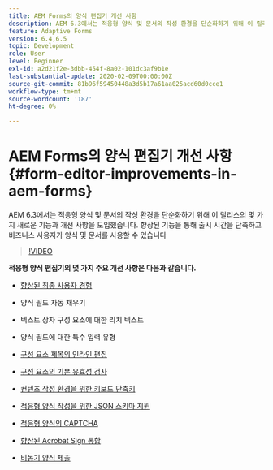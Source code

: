 ```yaml
---
title: AEM Forms의 양식 편집기 개선 사항
description: AEM 6.3에서는 적응형 양식 및 문서의 작성 환경을 단순화하기 위해 이 릴리스의 몇 가지 새로운 기능과 개선 사항을 도입했습니다. 향상된 기능을 통해 출시 시간을 단축하고 비즈니스 사용자가 양식 및 문서를 사용할 수 있습니다
feature: Adaptive Forms
version: 6.4,6.5
topic: Development
role: User
level: Beginner
exl-id: a2d21f2e-3dbb-454f-8a02-101dc3af9b1e
last-substantial-update: 2020-02-09T00:00:00Z
source-git-commit: 81b96f59450448a3d5b17a61aa025acd60d0cce1
workflow-type: tm+mt
source-wordcount: '187'
ht-degree: 0%

---
```


# AEM Forms의 양식 편집기 개선 사항 {#form-editor-improvements-in-aem-forms}

AEM 6.3에서는 적응형 양식 및 문서의 작성 환경을 단순화하기 위해 이 릴리스의 몇 가지 새로운 기능과 개선 사항을 도입했습니다. 향상된 기능을 통해 출시 시간을 단축하고 비즈니스 사용자가 양식 및 문서를 사용할 수 있습니다

>[!VIDEO](https://video.tv.adobe.com/v/19500/)

**적응형 양식 편집기의 몇 가지 주요 개선 사항은 다음과 같습니다.**

* [향상된 최종 사용자 경험](https://helpx.adobe.com/aem-forms/6-3/introduction-forms-authoring.html)

* 양식 필드 자동 채우기
* 텍스트 상자 구성 요소에 대한 리치 텍스트
* 양식 필드에 대한 특수 입력 유형

* [구성 요소 제목의 인라인 편집](https://helpx.adobe.com/aem-forms/6-3/introduction-forms-authoring.html)
* [구성 요소의 기본 유효성 검사](https://helpx.adobe.com/aem-forms/6-3/introduction-forms-authoring.html)
* [컨텐츠 작성 환경을 위한 키보드 단축키](https://helpx.adobe.com/aem-forms/6-3/keyboard-shortcuts.html#AdaptiveFormEditor)
* [적응형 양식 작성을 위한 JSON 스키마 지원](https://helpx.adobe.com/aem-forms/6-3/adaptive-form-json-schema-form-model.html)
* [적응형 양식의 CAPTCHA](https://helpx.adobe.com/aem-forms/6-3/captcha-adaptive-forms.html)
* [향상된 Acrobat Sign 통합](https://helpx.adobe.com/aem-forms/6-3/working-with-adobe-sign.html)
* [비동기 양식 제출](https://helpx.adobe.com/aem-forms/6-3/asynchronous-submissions-adaptive-forms.html)
